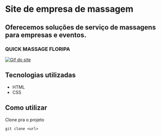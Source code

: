 # Site de empresa de massagem
## Oferecemos soluções de serviço de massagens para empresas e eventos.
### QUICK MASSAGE FLORIPA

[<img src=src/images/gifSite.gif alt="Gif do site">](https://antonellachiozzone.github.io/TesteAulaGit/)

## Tecnologias utilizadas
- HTML
- CSS

## Como utilizar
Clone pra o projeto
```
git clone <url>
```
